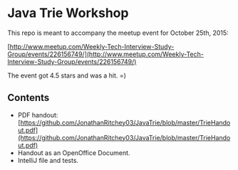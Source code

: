 # Java Trie Workshop
This repo is meant to accompany the meetup event for October 25th, 2015:

[http://www.meetup.com/Weekly-Tech-Interview-Study-Group/events/226156749/](http://www.meetup.com/Weekly-Tech-Interview-Study-Group/events/226156749/)

The event got 4.5 stars and was a hit. =)

## Contents

* PDF handout: [https://github.com/JonathanRitchey03/JavaTrie/blob/master/TrieHandout.pdf](https://github.com/JonathanRitchey03/JavaTrie/blob/master/TrieHandout.pdf)
* Handout as an OpenOffice Document.
* IntelliJ file and tests.

